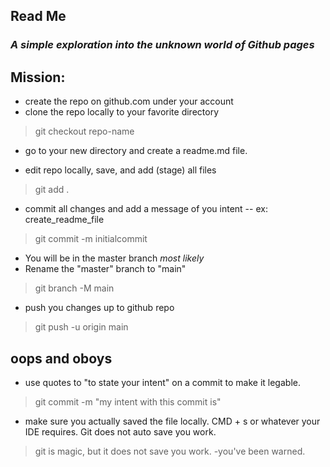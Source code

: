 ## Read Me
### _A simple exploration into the unknown world of Github pages_

## Mission:
- create the repo on github.com under your account
- clone the repo locally to your favorite directory
 > git checkout repo-name
- go to your new directory and create a readme.md file. 

- edit repo locally, save, and add (stage) all files
>git add . 
- commit all changes and add a message of you intent -- ex: create_readme_file
>git commit -m initialcommit
- You will be in the master branch *most likely*
- Rename the "master" branch to "main"
 >git branch -M main
- push you changes up to github repo
 >git push -u origin main
## oops and oboys
- use quotes to "to state your intent" on a commit to make it legable. 
>git commit -m "my intent with this commit is"
- make sure you actually saved the file locally. CMD + s or whatever your IDE requires. Git does not auto save you work. 
> git is magic, but it does not save you work. -you've been warned.